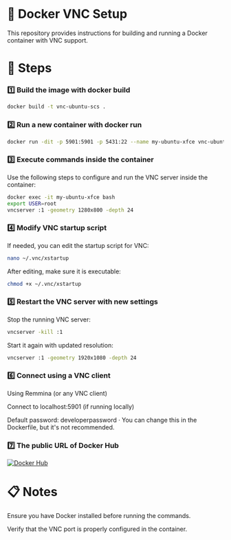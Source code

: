 # 📌 Docker VNC Setup
This repository provides instructions for building and running a Docker container with VNC support.
# 🚀 Steps
### 1️⃣ Build the image with docker build 
```bash
docker build -t vnc-ubuntu-scs .
```
### 2️⃣ Run a new container with docker run
```bash
docker run -dit -p 5901:5901 -p 5431:22 --name my-ubuntu-xfce vnc-ubuntu-scs bash
```
### 3️⃣ Execute commands inside the container
Use the following steps to configure and run the VNC server inside the container:
```bash
docker exec -it my-ubuntu-xfce bash
export USER=root
vncserver :1 -geometry 1280x800 -depth 24
```
### 4️⃣ Modify VNC startup script
If needed, you can edit the startup script for VNC:
```bash
nano ~/.vnc/xstartup
```
After editing, make sure it is executable:
```bash
chmod +x ~/.vnc/xstartup
```
### 5️⃣ Restart the VNC server with new settings
Stop the running VNC server:
```bash
vncserver -kill :1
```
Start it again with updated resolution:
```bash
vncserver :1 -geometry 1920x1080 -depth 24
```
### 6️⃣ Connect using a VNC client
Using Remmina (or any VNC client)

Connect to localhost:5901 (if running locally)

Default password: developerpassword · You can change this in the Dockerfile, but it's not recommended.
### 7️⃣ The public URL of Docker Hub
[![Docker Hub](https://img.shields.io/badge/Docker%20Hub-0db7ed?style=for-the-badge&logo=docker&logoColor=white)](https://hub.docker.com/repository/docker/sandrocasanova/m09-casanova-sandro/general)

# 📋 Notes
Ensure you have Docker installed before running the commands.

Verify that the VNC port is properly configured in the container.

